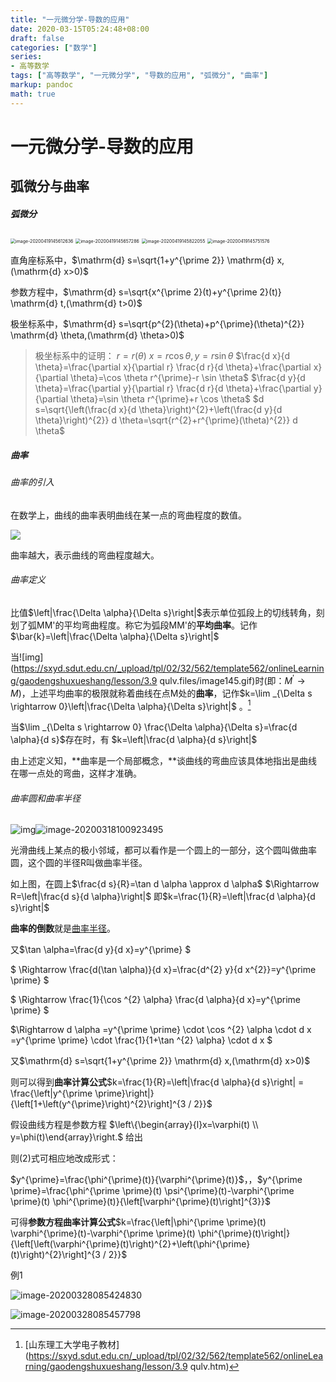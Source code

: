 ```yaml
---
title: "一元微分学-导数的应用"
date: 2020-03-15T05:24:48+08:00
draft: false
categories: ["数学"]
series:
- 高等数学
tags: ["高等数学", "一元微分学", "导数的应用", "弧微分", "曲率"] 
markup: pandoc
math: true
---
```


# 一元微分学-导数的应用

## 弧微分与曲率

##### 弧微分

<img src="https://picgo12138.oss-cn-hangzhou.aliyuncs.com/md/image-20200419145612636.png" alt="image-20200419145612636" style="zoom:50%;" />

<img src="https://picgo12138.oss-cn-hangzhou.aliyuncs.com/md/image-20200419145657286.png" alt="image-20200419145657286" style="zoom:50%;" />

<img src="https://picgo12138.oss-cn-hangzhou.aliyuncs.com/md/image-20200419145822055.png" alt="image-20200419145822055" style="zoom:50%;" />

<img src="https://picgo12138.oss-cn-hangzhou.aliyuncs.com/md/image-20200419145751576.png" alt="image-20200419145751576" style="zoom:50%;" />

直角座标系中，$\mathrm{d} s=\sqrt{1+y^{\prime 2}} \mathrm{d} x,(\mathrm{d} x>0)$

参数方程中，$\mathrm{d} s=\sqrt{x^{\prime 2}(t)+y^{\prime 2}(t)} \mathrm{d} t,(\mathrm{d} t>0)$

极坐标系中，$\mathrm{d} s=\sqrt{p^{2}(\theta)+p^{\prime}(\theta)^{2}} \mathrm{d} \theta,(\mathrm{d} \theta>0)$

> 极坐标系中的证明：
> $r=r(\theta)$
> $x=r \cos \theta, y=r \sin \theta$
> $\frac{d x}{d \theta}=\frac{\partial x}{\partial r} \frac{d r}{d \theta}+\frac{\partial x}{\partial \theta}=\cos \theta r^{\prime}-r \sin \theta$
> $\frac{d y}{d \theta}=\frac{\partial y}{\partial r} \frac{d r}{d \theta}+\frac{\partial y}{\partial \theta}=\sin \theta r^{\prime}+r \cos \theta$
> $d s=\sqrt{\left(\frac{d x}{d \theta}\right)^{2}+\left(\frac{d y}{d \theta}\right)^{2}} d \theta=\sqrt{r^{2}+r^{\prime}(\theta)^{2}} d \theta$

##### 曲率

###### 曲率的引入

在数学上，曲线的曲率表明曲线在某一点的弯曲程度的数值。

![](https://picgo12138.oss-cn-hangzhou.aliyuncs.com/md/20200306185121.png)

曲率越大，表示曲线的弯曲程度越大。

###### 曲率定义

比值$\left|\frac{\Delta \alpha}{\Delta s}\right|$表示单位弧段上的切线转角，刻划了弧MM'的平均弯曲程度。称它为弧段MM'的**平均曲率**。记作$\bar{k}=\left|\frac{\Delta \alpha}{\Delta s}\right|$

当![img](https://sxyd.sdut.edu.cn/_upload/tpl/02/32/562/template562/onlineLearning/gaodengshuxueshang/lesson/3.9  qulv.files/image145.gif)时(即：$M^{\prime} \rightarrow M$)，上述平均曲率的极限就称着曲线在点M处的**曲率**，记作$k=\lim _{\Delta s \rightarrow 0}\left|\frac{\Delta \alpha}{\Delta s}\right|$  。[^1]

当$\lim _{\Delta s \rightarrow 0} \frac{\Delta \alpha}{\Delta s}=\frac{d \alpha}{d s}$存在时，有 $k=\left|\frac{d \alpha}{d s}\right|$

由上述定义知，**曲率是一个局部概念，**谈曲线的弯曲应该具体地指出是曲线在哪一点处的弯曲，这样才准确。

[^1]: [山东理工大学电子教材](https://sxyd.sdut.edu.cn/_upload/tpl/02/32/562/template562/onlineLearning/gaodengshuxueshang/lesson/3.9  qulv.htm)

###### 曲率圆和曲率半径

![img](https://bkimg.cdn.bcebos.com/pic/b3b7d0a20cf431adc3be11524836acaf2edd9868)![image-20200318100923495](https://picgo12138.oss-cn-hangzhou.aliyuncs.com/md/image-20200318100923495.png)

光滑曲线上某点的极小邻域，都可以看作是一个圆上的一部分，这个圆叫做曲率圆，这个圆的半径R叫做曲率半径。

如上图，在圆上$\frac{d s}{R}=\tan d \alpha \approx d \alpha$
$\Rightarrow R=\left|\frac{d s}{d \alpha}\right|$
即$k=\frac{1}{R}=\left|\frac{d \alpha}{d s}\right|$

**曲率的倒数**就是[曲率半径](https://baike.baidu.com/item/曲率半径/2036643)。

又$\tan \alpha=\frac{d y}{d x}=y^{\prime} $

$ \Rightarrow  \frac{d(\tan \alpha)}{d x}=\frac{d^{2} y}{d x^{2}}=y^{\prime \prime} $

$ \Rightarrow \frac{1}{\cos ^{2} \alpha}  \frac{d \alpha}{d x}=y^{\prime \prime} $

$\Rightarrow d \alpha =y^{\prime \prime} \cdot \cos ^{2} \alpha \cdot d x =y^{\prime \prime} \cdot \frac{1}{1+\tan ^{2} \alpha} \cdot d x $

又$\mathrm{d} s=\sqrt{1+y^{\prime 2}} \mathrm{d} x,(\mathrm{d} x>0)$

则可以得到**曲率计算公式**$k=\frac{1}{R}=\left|\frac{d \alpha}{d s}\right| = \frac{\left|y^{\prime \prime}\right|}{\left[1+\left(y^{\prime}\right)^{2}\right]^{3 / 2}}$



假设曲线方程是参数方程 $\left\{\begin{array}{l}x=\varphi(t) \\ y=\phi(t)\end{array}\right.$ 给出

则(2)式可相应地改成形式：

$y^{\prime}=\frac{\phi^{\prime}(t)}{\varphi^{\prime}(t)}$，，$y^{\prime \prime}=\frac{\phi^{\prime \prime}(t) \psi^{\prime}(t)-\varphi^{\prime \prime}(t) \phi^{\prime}(t)}{\left[\varphi^{\prime}(t)\right]^{3}}$

可得**参数方程曲率计算公式**$k=\frac{\left|\phi^{\prime \prime}(t) \varphi^{\prime}(t)-\varphi^{\prime \prime}(t) \phi^{\prime}(t)\right|}{\left[\left(\varphi^{\prime}(t)\right)^{2}+\left(\phi^{\prime}(t)\right)^{2}\right]^{3 / 2}}$



例1

![image-20200328085424830](https://picgo12138.oss-cn-hangzhou.aliyuncs.com/md/image-20200328085424830.png)

![image-20200328085457798](https://picgo12138.oss-cn-hangzhou.aliyuncs.com/md/image-20200328085457798.png)

